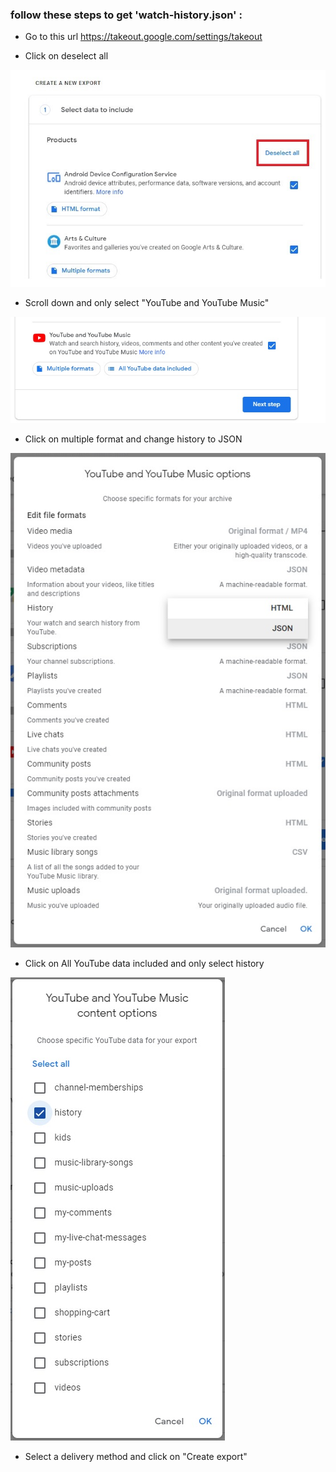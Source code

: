 ### follow these steps to get 'watch-history.json' : 
* Go to this url https://takeout.google.com/settings/takeout

* Click on deselect all

![second image](https://github.com/Gholamrezadar/favourite-youtube-channels/blob/main/images/second%20step.jpg?raw=true)

* Scroll down and only select "YouTube and YouTube Music"

![third image](https://github.com/Gholamrezadar/favourite-youtube-channels/blob/main/images/third%20step.jpg?raw=true)

* Click on multiple format and change history to JSON

![fourth image](https://github.com/Gholamrezadar/favourite-youtube-channels/blob/main/images/fourth%20step.jpg?raw=true)

* Click on All YouTube data included and only select history

![fifth image](https://github.com/Gholamrezadar/favourite-youtube-channels/blob/main/images/fifth%20step.jpg?raw=true)

* Select a delivery method and click on "Create export"
